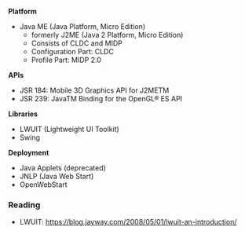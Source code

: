 **Platform**
- Java ME (Java Platform, Micro Edition)
	- formerly J2ME (Java 2 Platform, Micro Edition)
	- Consists of CLDC and MIDP
	- Configuration Part: CLDC
	- Profile Part: MIDP 2.0

**APIs**
- JSR 184: Mobile 3D Graphics API for J2METM
- JSR 239: JavaTM Binding for the OpenGL® ES API

**Libraries**
- LWUIT (Lightweight UI Toolkit)
- Swing

**Deployment**
- Java Applets (deprecated)
- JNLP (Java Web Start)
- OpenWebStart

### Reading
- LWUIT: https://blog.jayway.com/2008/05/01/lwuit-an-introduction/